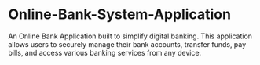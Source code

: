 # Online-Bank-System-Application
An Online Bank Application built to simplify digital banking. This application allows users to securely manage their bank accounts, transfer funds, pay bills, and access various banking services from any device.
